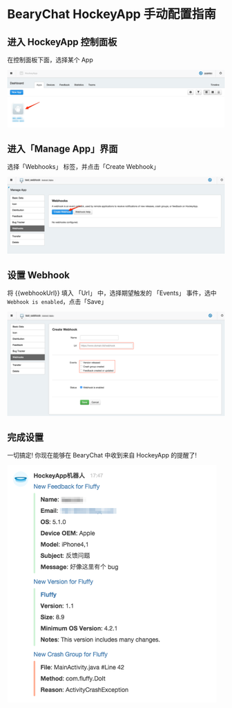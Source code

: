 # BearyChat HockeyApp 手动配置指南

## 进入 HockeyApp 控制面板

在控制面板下面，选择某个 App

![](/images/tutorial/hockeyapp_dashboard.png)

## 进入「Manage App」界面

选择「Webhooks」 标签，并点击「Create Webhook」

![](/images/tutorial/hockeyapp_webhook_setting.png)

## 设置 Webhook

将 {{webhookUrl}} 填入 「Url」 中，选择期望触发的 「Events」 事件，选中 `Webhook is enabled`，点击「Save」

![](/images/tutorial/hockeyapp_add_webhook.png)

## 完成设置

一切搞定! 你现在能够在 BearyChat 中收到来自 HockeyApp 的提醒了!

![](/images/tutorial/hockeyapp_in_bearychat.png)
